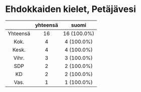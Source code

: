 # Ehdokkaiden kielet, Petäjävesi

| |yhteensä|suomi|
|:---:|:---:|:---:|
|Yhteensä|16|16 (100.0%)|
|Kok.|4|4 (100.0%)|
|Kesk.|4|4 (100.0%)|
|Vihr.|3|3 (100.0%)|
|SDP|2|2 (100.0%)|
|KD|2|2 (100.0%)|
|Vas.|1|1 (100.0%)|

